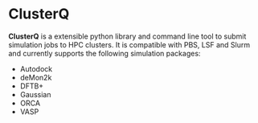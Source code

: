 ClusterQ
========

**ClusterQ** is a extensible python library and command line tool to submit simulation jobs to HPC clusters. It is compatible with PBS, LSF and Slurm and currently supports the following simulation packages:

* Autodock
* deMon2k
* DFTB+
* Gaussian
* ORCA
* VASP
